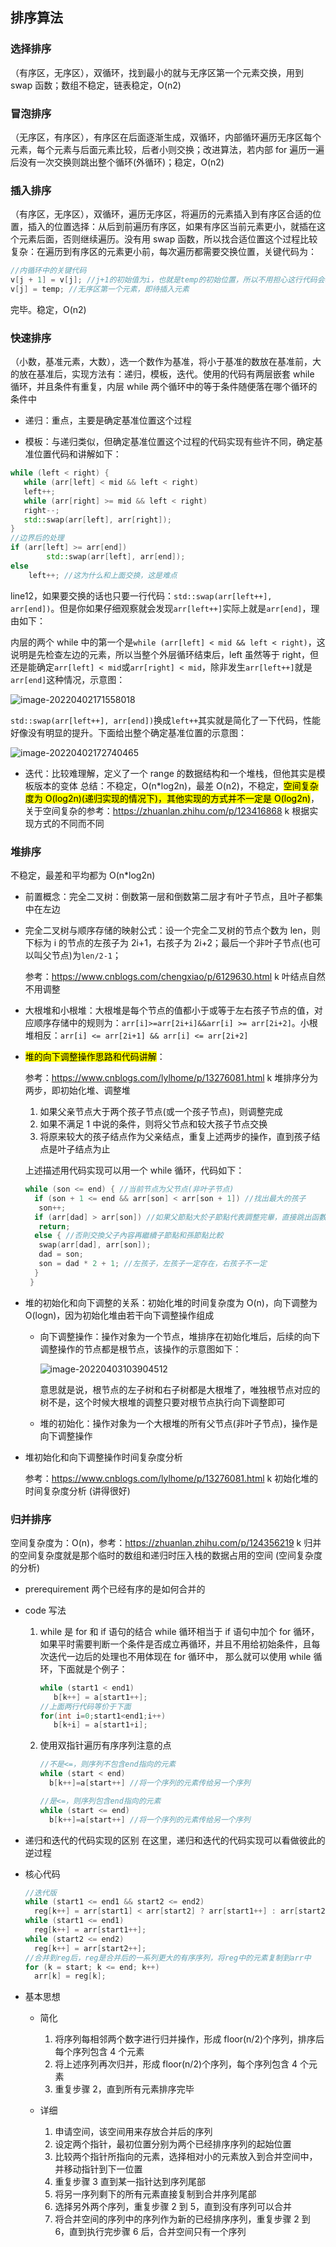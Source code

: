 ## 排序算法

### 选择排序

（有序区，无序区），双循环，找到最小的就与无序区第一个元素交换，用到 swap 函数；数组不稳定，链表稳定，O(n2)

### 冒泡排序

（无序区，有序区），有序区在后面逐渐生成，双循环，内部循环遍历无序区每个元素，每个元素与后面元素比较，后者小则交换；改进算法，若内部 for 遍历一遍后没有一次交换则跳出整个循环(外循环)；稳定，O(n2)

### 插入排序

（有序区，无序区），双循环，遍历无序区，将遍历的元素插入到有序区合适的位置，插入的位置选择：从后到前遍历有序区，如果有序区当前元素更小，就插在这个元素后面，否则继续遍历。没有用 swap 函数，所以找合适位置这个过程比较复杂：在遍历到有序区的元素更小前，每次遍历都需要交换位置，关键代码为：

```c++
//内循环中的关键代码
v[j + 1] = v[j]; //j+1的初始值为i，也就是temp的初始位置，所以不用担心这行代码会覆盖其他元素
v[j] = temp; //无序区第一个元素，即待插入元素
```

完毕。稳定，O(n2)

### 快速排序

（小数，基准元素，大数），选一个数作为基准，将小于基准的数放在基准前，大的放在基准后，实现方法有：递归，模板，迭代。使用的代码有两层嵌套 while 循环，并且条件有重复，内层 while 两个循环中的等于条件随便落在哪个循环的条件中

- 递归：重点，主要是确定基准位置这个过程

- 模板：与递归类似，但确定基准位置这个过程的代码实现有些许不同，确定基准位置代码和讲解如下：

```c++
while (left < right) {
   while (arr[left] < mid && left < right)
   left++;
   while (arr[right] >= mid && left < right)
   right--;
   std::swap(arr[left], arr[right]);
}
//边界后的处理
if (arr[left] >= arr[end])
        std::swap(arr[left], arr[end]);
else
    left++; //这为什么和上面交换，这是难点
```

line12，如果要交换的话也只要一行代码：`std::swap(arr[left++], arr[end])`。但是你如果仔细观察就会发现`arr[left++]`实际上就是`arr[end]`，理由如下：

内层的两个 while 中的第一个是`while (arr[left] < mid && left < right)`，这说明是先检查左边的元素，所以当整个外层循环结束后，left 虽然等于 right，但还是能确定`arr[left] < mid`或`arr[right] < mid`，除非发生`arr[left++]`就是`arr[end]`这种情况，示意图：

![image-20220402171558018](img\image-20220402171558018.png)

`std::swap(arr[left++], arr[end])`换成`left++`其实就是简化了一下代码，性能好像没有明显的提升。下面给出整个确定基准位置的示意图：

![image-20220402172740465](img\image-20220402172740465.png)

- 迭代：比较难理解，定义了一个 range 的数据结构和一个堆栈，但他其实是模板版本的变体
  总结：不稳定，O(n\*log2n)，最差 O(n2)，不稳定，<mark>空间复杂度为 O(log2n)(递归实现的情况下)，其他实现的方式并不一定是 O(log2n)</mark>，关于空间复杂的参考：<https://zhuanlan.zhihu.com/p/123416868> k 根据实现方式的不同而不同

### 堆排序

不稳定，最差和平均都为 O(n\*log2n)

- 前置概念：完全二叉树：倒数第一层和倒数第二层才有叶子节点，且叶子都集中在左边

- 完全二叉树与顺序存储的映射公式：设一个完全二叉树的节点个数为 len，则下标为 i 的节点的左孩子为 2i+1，右孩子为 2i+2；最后一个非叶子节点(也可以叫父节点)为`len/2-1`；

  参考：<https://www.cnblogs.com/chengxiao/p/6129630.html> k 叶结点自然不用调整

- 大根堆和小根堆：大根堆是每个节点的值都小于或等于左右孩子节点的值，对应顺序存储中的规则为：`arr[i]>=arr[2i+i]&&arr[i] >= arr[2i+2]`。小根堆相反：`arr[i] <= arr[2i+1] && arr[i] <= arr[2i+2]`

- <mark>堆的向下调整操作思路和代码讲解</mark>：

  参考：<https://www.cnblogs.com/lylhome/p/13276081.html> k 堆排序分为两步，即初始化堆、调整堆

  1. 如果父亲节点大于两个孩子节点(或一个孩子节点)，则调整完成
  2. 如果不满足 1 中说的条件，则将父节点和较大孩子节点交换
  3. 将原来较大的孩子结点作为父亲结点，重复上述两步的操作，直到孩子结点是叶子结点为止

  上述描述用代码实现可以用一个 while 循环，代码如下：

  ```c++
  while (son <= end) { //当前节点为父节点(非叶子节点)
    if (son + 1 <= end && arr[son] < arr[son + 1]) //找出最大的孩子
     son++;
    if (arr[dad] > arr[son]) //如果父節點大於子節點代表調整完畢，直接跳出函數
     return;
    else { //否則交換父子內容再繼續子節點和孫節點比較
     swap(arr[dad], arr[son]);
     dad = son;
     son = dad * 2 + 1; //左孩子，左孩子一定存在，右孩子不一定
    }
   }
  ```

- 堆的初始化和向下调整的关系：初始化堆的时间复杂度为 O(n)，向下调整为 O(logn)，因为初始化堆由若干向下调整操作组成

  - 向下调整操作：操作对象为一个节点，堆排序在初始化堆后，后续的向下调整操作的节点都是根节点，该操作的示意图如下：

    ![image-20220403103904512](img\image-20220403103904512.png)

    意思就是说，根节点的左子树和右子树都是大根堆了，唯独根节点对应的树不是，这个时候大根堆的调整只要对根节点执行向下调整即可

  - 堆的初始化：操作对象为一个大根堆的所有父节点(非叶子节点)，操作是向下调整操作

- 堆初始化和向下调整操作时间复杂度分析

  参考：<https://www.cnblogs.com/lylhome/p/13276081.html> k 初始化堆的时间复杂度分析 (讲得很好)

### 归并排序

空间复杂度为：O(n)，参考：<https://zhuanlan.zhihu.com/p/124356219> k 归并的空间复杂度就是那个临时的数组和递归时压入栈的数据占用的空间 (空间复杂度的分析)

- prerequirement
  两个已经有序的是如何合并的

- code 写法

  1. while 是 for 和 if 语句的结合
     while 循环相当于 if 语句中加个 for 循环，如果平时需要判断一个条件是否成立再循环，并且不用给初始条件，且每次迭代一边后的处理也不用体现在 for 循环中，
     那么就可以使用 while 循环，下面就是个例子：

     ```c++
     while (start1 < end1)
        b[k++] = a[start1++];
     //上面两行代码等价于下面
     for(int i=0;start1<end1;i++)
        b[k+i] = a[start1+i];
     ```

  2. 使用双指针遍历有序序列注意的点

     ```c++
     //不是<=，则序列不包含end指向的元素
     while (start < end)
       b[k++]=a[start++] //将一个序列的元素传给另一个序列

     //是<=，则序列包含end指向的元素
     while (start <= end)
       b[k++]=a[start++] //将一个序列的元素传给另一个序列
     ```

- 递归和迭代的代码实现的区别
  在这里，递归和迭代的代码实现可以看做彼此的逆过程

- 核心代码

  ```c++
  //迭代版
  while (start1 <= end1 && start2 <= end2)
    reg[k++] = arr[start1] < arr[start2] ? arr[start1++] : arr[start2++];
  while (start1 <= end1)
    reg[k++] = arr[start1++];
  while (start2 <= end2)
    reg[k++] = arr[start2++];
  //合并到reg后，reg是合并后的一系列更大的有序序列，将reg中的元素复制到arr中
  for (k = start; k <= end; k++)
    arr[k] = reg[k];
  ```

- 基本思想

  - 简化

    1. 将序列每相邻两个数字进行归并操作，形成 floor(n/2)个序列，排序后每个序列包含 4 个元素
    2. 将上述序列再次归并，形成 floor(n/2)个序列，每个序列包含 4 个元素
    3. 重复步骤 2，直到所有元素排序完毕

  - 详细
    1. 申请空间，该空间用来存放合并后的序列
    2. 设定两个指针，最初位置分别为两个已经排序序列的起始位置
    3. 比较两个指针所指向的元素，选择相对小的元素放入到合并空间中，并移动指针到下一位置
    4. 重复步骤 3 直到某一指针达到序列尾部
    5. 将另一序列剩下的所有元素直接复制到合并序列尾部
    6. 选择另外两个序列，重复步骤 2 到 5，直到没有序列可以合并
    7. 将合并空间的序列中的序列作为新的已经排序序列，重复步骤 2 到 6，直到执行完步骤 6 后，合并空间只有一个序列

